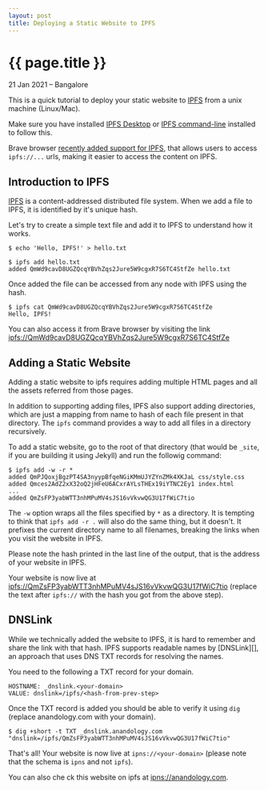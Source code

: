 ```yaml
---
layout: post
title: Deploying a Static Website to IPFS
---
```


# {{ page.title }}
<p class="meta">21 Jan 2021 &#8211; Bangalore</p>

This is a quick tutorial to deploy your static website to [IPFS](https://ipfs.org/) from a unix machine (Linux/Mac).

Make sure you have installed [IPFS Desktop][1] or [IPFS command-line][2] installed to follow this.

Brave browser [recently added support for IPFS][3], that allows users to access `ipfs://...` urls, making it easier to access the content on IPFS.

[1]: https://docs.ipfs.io/install/ipfs-desktop/
[2]: https://docs.ipfs.io/install/command-line/
[3]: https://brave.com/ipfs-support/

## Introduction to IPFS

[IPFS](https://ipfs.org/) is a content-addressed distributed file system. When we add a file to IPFS, it is identified by it's unique hash.

Let's try to create a simple text file and add it to IPFS to understand how it works.

```
$ echo 'Hello, IPFS!' > hello.txt

$ ipfs add hello.txt
added QmWd9cavD8UGZQcqYBVhZqs2Jure5W9cgxR7S6TC4StfZe hello.txt
```

Once added the file can be accessed from any node with IPFS using the hash.

```
$ ipfs cat QmWd9cavD8UGZQcqYBVhZqs2Jure5W9cgxR7S6TC4StfZe
Hello, IPFS!
```

You can also access it from Brave browser by visiting the link [ipfs://QmWd9cavD8UGZQcqYBVhZqs2Jure5W9cgxR7S6TC4StfZe](ipfs://QmWd9cavD8UGZQcqYBVhZqs2Jure5W9cgxR7S6TC4StfZe)

## Adding a Static Website

Adding a static website to ipfs requires adding multiple HTML pages and all the assets referred from those pages.

In addition to supporting adding files, IPFS also support adding directories, which are just a mapping from name to hash of each file present in that directory. The `ipfs` command provides a way to add all files in a directory recursively.

To add a static website, go to the root of that directory (that would be `_site`, if you are building it using Jekyll) and run the followig command:

```
$ ipfs add -w -r *
added QmPJQoxjBgzPT4SA3nyypBfqeNGiKMmUJYZYnZMk4XKJaL css/style.css
added Qmces2AdZ2xX32oQ2jHFeU6ACxrAYLsTHEx19iYTNC2Ey1 index.html
...
added QmZsFP3yabWTT3nhMPuMV4sJS16vVkvwQG3U17fWiC7tio
```

The `-w` option wraps all the files specified by `*` as a directory. It is tempting to think that `ipfs add -r .` will also do the same thing, but it doesn't. It prefixes the current directory name to all filenames, breaking the links when you visit the website in IPFS.

Please note the hash printed in the last line of the output, that is the address of your website in IPFS.

Your website is now live at [ipfs://QmZsFP3yabWTT3nhMPuMV4sJS16vVkvwQG3U17fWiC7tio](ipfs://QmZsFP3yabWTT3nhMPuMV4sJS16vVkvwQG3U17fWiC7tio) (replace the text after `ipfs://` with the hash you got from the above step).

## DNSLink

While we technically added the website to IPFS, it is hard to remember and share the link with that hash. IPFS supports readable names by [DNSLink][], an approach that uses DNS TXT records for resolving the names.

You need to the following a TXT record for your domain.

```
HOSTNAME: _dnslink.<your-domain>
VALUE: dnslink=/ipfs/<hash-from-prev-step>
```

Once the TXT record is added you should be able to verify it using `dig` (replace anandology.com with your domain).

```
$ dig +short -t TXT _dnslink.anandology.com
"dnslink=/ipfs/QmZsFP3yabWTT3nhMPuMV4sJS16vVkvwQG3U17fWiC7tio"
```

That's all! Your website is now live at `ipns://<your-domain>` (please note that the schema is `ipns` and not `ipfs`).

You can also che    ck this website on ipfs at [ipns://anandology.com](ipns://anandology.com).

